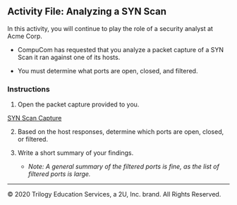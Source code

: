 ## Activity File: Analyzing a SYN Scan

In this activity, you will continue to play the role of a security analyst at Acme Corp. 

- CompuCom has requested that you analyze a packet capture of a SYN Scan it ran against one of its hosts. 

- You must determine what ports are open, closed, and filtered.

### Instructions
1. Open the packet capture provided to you.

[SYN Scan Capture](https://vanderbilt.bootcampcontent.com/vanderbilt_coding_bootcamp/vu-virt-cyber-pt-07-2021-u-lol/-/blob/master/1-Lesson-Plans/08-Networking-Fundamentals/3/Resources/synscan.pcapng)
   
2. Based on the host responses, determine which ports are open, closed, or filtered.
   
3. Write a short summary of your findings. 

   - _Note: A general summary of the filtered ports is fine, as the list of filtered ports is large._

--- 
© 2020 Trilogy Education Services, a 2U, Inc. brand. All Rights Reserved.
